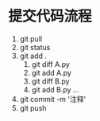 # 提交代码流程

1. git pull
2. git status
3. git add .
   1. git diff A.py
   2. git add A.py
   3. git diff B.py
   4. git add B.py
      ...
4. git commit -m '注释'
5. git push
